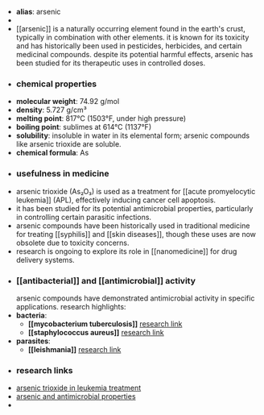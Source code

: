 - **alias**: arsenic
-
- [[arsenic]] is a naturally occurring element found in the earth's crust, typically in combination with other elements. it is known for its toxicity and has historically been used in pesticides, herbicides, and certain medicinal compounds. despite its potential harmful effects, arsenic has been studied for its therapeutic uses in controlled doses.
- ### chemical properties
- **molecular weight**: 74.92 g/mol
- **density**: 5.727 g/cm³
- **melting point**: 817°C (1503°F, under high pressure)
- **boiling point**: sublimes at 614°C (1137°F)
- **solubility**: insoluble in water in its elemental form; arsenic compounds like arsenic trioxide are soluble.
- **chemical formula**: As
- ### usefulness in medicine
- arsenic trioxide (As₂O₃) is used as a treatment for [[acute promyelocytic leukemia]] (APL), effectively inducing cancer cell apoptosis.
- it has been studied for its potential antimicrobial properties, particularly in controlling certain parasitic infections.
- arsenic compounds have been historically used in traditional medicine for treating [[syphilis]] and [[skin diseases]], though these uses are now obsolete due to toxicity concerns.
- research is ongoing to explore its role in [[nanomedicine]] for drug delivery systems.
- ### [[antibacterial]] and [[antimicrobial]] activity  
  arsenic compounds have demonstrated antimicrobial activity in specific applications. research highlights:
- **bacteria**:
	- **[[mycobacterium tuberculosis]]** [research link](https://scholar.google.com/scholar?q=Mycobacterium+tuberculosis+arsenic)
	- **[[staphylococcus aureus]]** [research link](https://scholar.google.com/scholar?q=Staphylococcus+aureus+arsenic)
- **parasites**:
	- **[[leishmania]]** [research link](https://scholar.google.com/scholar?q=Leishmania+arsenic)
- ### research links
- [arsenic trioxide in leukemia treatment](https://ashpublications.org/blood/article/89/9/3354/139279/Use-of-Arsenic-Trioxide-As2O3-in-the-Treatment-of)
- [arsenic and antimicrobial properties](https://scholar.google.com/scholar?q=arsenic+antimicrobial+properties)
-